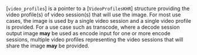 [`video_profiles`] is a pointer to a [`VideoProfilesKHR`]
structure providing the video profile(s) of video session(s) that will
use the image.
For most use cases, the image is used by a single video session and a
single video profile is provided.
For a use case such as transcode, where a decode session output image
 **may**  be used as encode input for one or more encode sessions, multiple
video profiles representing the video sessions that will share the image
 **may**  be provided.
